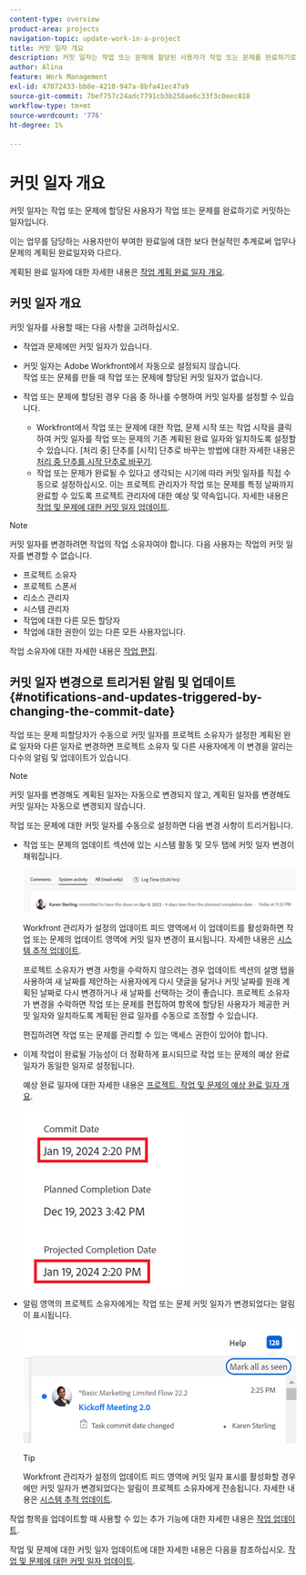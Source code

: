 ```yaml
---
content-type: overview
product-area: projects
navigation-topic: update-work-in-a-project
title: 커밋 일자 개요
description: 커밋 일자는 작업 또는 문제에 할당된 사용자가 작업 또는 문제를 완료하기로 커밋하는 일자입니다. 이는 업무를 담당하는 사용자만이 부여한 준공기일을 보다 현실적으로 추정한 것이어서 계획된 준공기일과 다르다. 계획된 완료 일자에 대한 자세한 내용은 태스크 계획 완료 일자 개요를 참조하십시오.
author: Alina
feature: Work Management
exl-id: 47072433-bb8e-4210-947a-8bfa41ec47a9
source-git-commit: 7bef757c24adc7791cb3b258ae6c33f3c0eec818
workflow-type: tm+mt
source-wordcount: '776'
ht-degree: 1%

---
```


# 커밋 일자 개요

커밋 일자는 작업 또는 문제에 할당된 사용자가 작업 또는 문제를 완료하기로 커밋하는 일자입니다.

이는 업무를 담당하는 사용자만이 부여한 완료일에 대한 보다 현실적인 추계로써 업무나 문제의 계획된 완료일자와 다르다.

계획된 완료 일자에 대한 자세한 내용은 [작업 계획 완료 일자 개요](../../../manage-work/tasks/task-information/task-planned-completion-date.md).

## 커밋 일자 개요

커밋 일자를 사용할 때는 다음 사항을 고려하십시오.

* 작업과 문제에만 커밋 일자가 있습니다.
* 커밋 일자는 Adobe Workfront에서 자동으로 설정되지 않습니다.\
  작업 또는 문제를 만들 때 작업 또는 문제에 할당된 커밋 일자가 없습니다.
* 작업 또는 문제에 할당된 경우 다음 중 하나를 수행하여 커밋 일자를 설정할 수 있습니다.

   * Workfront에서 작업 또는 문제에 대한 작업, 문제 시작 또는 작업 시작을 클릭하여 커밋 일자를 작업 또는 문제의 기존 계획된 완료 일자와 일치하도록 설정할 수 있습니다. [처리 중] 단추를 [시작] 단추로 바꾸는 방법에 대한 자세한 내용은  [처리 중 단추를 시작 단추로 바꾸기](../../../people-teams-and-groups/create-and-manage-teams/work-on-it-button-to-start-button.md).
   * 작업 또는 문제가 완료될 수 있다고 생각되는 시기에 따라 커밋 일자를 직접 수동으로 설정하십시오. 이는 프로젝트 관리자가 작업 또는 문제를 특정 날짜까지 완료할 수 있도록 프로젝트 관리자에 대한 예상 및 약속입니다.
자세한 내용은 [작업 및 문제에 대한 커밋 일자 업데이트](/help/quicksilver/manage-work/projects/updating-work-in-a-project/update-commit-date-on-tasks-and-issues.md).

>[!NOTE]
>
>커밋 일자를 변경하려면 작업의 작업 소유자여야 합니다. 다음 사용자는 작업의 커밋 일자를 변경할 수 없습니다.
>
>* 프로젝트 소유자
>* 프로젝트 스폰서
>* 리소스 관리자
>* 시스템 관리자
>* 작업에 대한 다른 모든 할당자
>* 작업에 대한 권한이 있는 다른 모든 사용자입니다.
>
>작업 소유자에 대한 자세한 내용은 [작업 편집](../../../manage-work/tasks/manage-tasks/edit-tasks.md).

## 커밋 일자 변경으로 트리거된 알림 및 업데이트 {#notifications-and-updates-triggered-by-changing-the-commit-date}

작업 또는 문제 피할당자가 수동으로 커밋 일자를 프로젝트 소유자가 설정한 계획된 완료 일자와 다른 일자로 변경하면 프로젝트 소유자 및 다른 사용자에게 이 변경을 알리는 다수의 알림 및 업데이트가 있습니다.

>[!NOTE]
>
>커밋 일자를 변경해도 계획된 일자는 자동으로 변경되지 않고, 계획된 일자를 변경해도 커밋 일자는 자동으로 변경되지 않습니다.

작업 또는 문제에 대한 커밋 일자를 수동으로 설정하면 다음 변경 사항이 트리거됩니다.

* 작업 또는 문제의 업데이트 섹션에 있는 시스템 활동 및 모두 탭에 커밋 일자 변경이 채워집니다.

  ![](assets/update-stream-confirmation-that-commit-date-changed-nwe-350x73.png)

  Workfront 관리자가 설정의 업데이트 피드 영역에서 이 업데이트를 활성화하면 작업 또는 문제의 업데이트 영역에 커밋 일자 변경이 표시됩니다. 자세한 내용은 [시스템 추적 업데이트](../../../administration-and-setup/set-up-workfront/system-tracked-update-feeds/system-tracked-update-feeds.md).

  프로젝트 소유자가 변경 사항을 수락하지 않으려는 경우 업데이트 섹션의 설명 탭을 사용하여 새 날짜를 제안하는 사용자에게 다시 댓글을 달거나 커밋 날짜를 원래 계획된 날짜로 다시 변경하거나 새 날짜를 선택하는 것이 좋습니다. 프로젝트 소유자가 변경을 수락하면 작업 또는 문제를 편집하여 항목에 할당된 사용자가 제공한 커밋 일자와 일치하도록 계획된 완료 일자를 수동으로 조정할 수 있습니다.

  편집하려면 작업 또는 문제를 관리할 수 있는 액세스 권한이 있어야 합니다.

<!--this is no longer possible: 
>[!NOTE]
>
>If you want to see how the timeline of the project is affected by accepting to change the Planned Completion Date of the task, click **Project Timeline**. This opens the task list where you can evaluate the date changes and the project timeline.
>
>
>![](assets/project-owner-notification-update-stream-that-commit-date-affects-project-timeline-highlighted-nwe-350x139.png)  >
>
-->


* 이제 작업이 완료될 가능성이 더 정확하게 표시되므로 작업 또는 문제의 예상 완료 일자가 동일한 일자로 설정됩니다.

  예상 완료 일자에 대한 자세한 내용은 [프로젝트, 작업 및 문제의 예상 완료 일자 개요](../../../manage-work/projects/planning-a-project/project-projected-completion-date.md).

  ![](assets/task-projected-completion-date-in-details-highlighted-nwe-350x230.png)

* 알림 영역의 프로젝트 소유자에게는 작업 또는 문제 커밋 일자가 변경되었다는 알림이 표시됩니다.

  ![](assets/in-product-notification-commit-date-changed-nwe-350x149.png)

  <!--
  <p data-mc-conditions="QuicksilverOrClassic.Draft mode">(NOTE: the tip below is actually wrong and the updates feeds should not control this setting, but at this time it does, according to this issue in Hub: https://hub.workfront.com/issue/61e1aa5e0002a186fdd0a73a10db0fc3/updates?email-source=comm</p>
  -->

  >[!TIP]
  >
  >Workfront 관리자가 설정의 업데이트 피드 영역에 커밋 일자 표시를 활성화할 경우에만 커밋 일자가 변경되었다는 알림이 프로젝트 소유자에게 전송됩니다. 자세한 내용은 [시스템 추적 업데이트](../../../administration-and-setup/set-up-workfront/system-tracked-update-feeds/system-tracked-update-feeds.md).

작업 항목을 업데이트할 때 사용할 수 있는 추가 기능에 대한 자세한 내용은  [작업 업데이트](../../../workfront-basics/updating-work-items-and-viewing-updates/update-work.md).

작업 및 문제에 대한 커밋 일자 업데이트에 대한 자세한 내용은 다음을 참조하십시오. [작업 및 문제에 대한 커밋 일자 업데이트](../../../manage-work/projects/updating-work-in-a-project/update-commit-date-on-tasks-and-issues.md).

<!--
<div data-mc-conditions="QuicksilverOrClassic.Draft mode">
<h2>Update Commit Dates on tasks and issues</h2>
<p>(NOTE: moved to its own article) </p>
<p>Updating the Commit Date is identical for tasks and issues.</p>
<ol>
<li value="1"> <p>Go to a task or issue that you are assigned to as the <strong>Task Owner</strong>.</p> <p>For more information about finding out who the Task Owner for an issue or task is, see the section <a href="../../../manage-work/tasks/manage-tasks/edit-tasks.md#assignments" class="MCXref xref">Edit tasks</a> in the article <a href="../../../manage-work/tasks/manage-tasks/edit-tasks.md" class="MCXref xref">Edit tasks</a>.</p> </li>
<li value="2"> <p>Click Work on it in the task or issue header</p> <p>Or</p> <p>Click <strong>Start Task</strong> or <strong>Start Issue</strong> if the Work on it button has been customized in your environment to indicate that you are now working on the work item. </p> <p>At this time, the Commit Date and the Planned Completion Date of the task or issue are the same.</p> </li>
<li value="3"> <p data-mc-conditions="QuicksilverOrClassic.Quicksilver">(Optional) If you clicked Start Task or Start Issue, click <strong>Undo</strong> in the lower-left corner of the screen. The Commit Date is removed. </p> <p>For information about replacing the Work On It button with a Start button, see <span href="../../../people-teams-and-groups/create-and-manage-teams/work-on-it-button-to-start-button.md"><a href="../../../people-teams-and-groups/create-and-manage-teams/work-on-it-button-to-start-button.md" class="MCXref xref">Replace the Work On It button with a Start button</a></span>.</p> <note type="tip">
The option to undo your selection to start your work is not available when you click
<span style="font-weight: bold;" data-mc-conditions="QuicksilverOrClassic.Quicksilver">Work on it</span>.
</note> </li>
<li value="4"> <p> Expand the <strong>This will be done by</strong> date picker, and select a new Commit Date.</p>
<div>
<div data-mc-conditions="QuicksilverOrClassic.Quicksilver">
<p>Click <strong>Updates</strong> in the left panel, then click the <strong>Start a new update</strong>><strong>Commit Date</strong></p>
<p>Or</p>
<p>Click <strong>Task Details</strong> or <strong>Issue Details</strong> in the left panel, then double click <strong>Commit Date</strong> and select a new date from calendar. </p>
</div>
<p>The Commit Date and the Planned Completion date are no longer the same.</p>
<p>Instead, the Commit Date and the Projected Completion Date of the task or issue become the same.</p>
<p>The changes are saved automatically.</p>
<p>The Project Owner is notified that you have suggested a new Commit Date for the task or issue and can, at this time, update the Planned Completion Date of the task or issue to match the Commit Date you suggested. For information about the notifications and updates that are triggered by this change, see the section <a href="#notifications-and-updates-triggered-by-changing-the-commit-date" class="MCXref xref">Notifications and updates triggered by changing the Commit Date</a> in this article.</p>
</div> </li>
</ol>
</div>
-->
